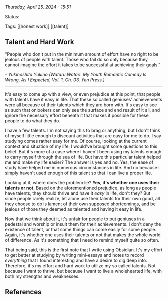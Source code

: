 
*Thursday, April 25, 2024 - 15:51*

Status:

Tags: [[honest work]] [[talent]]

## Talent and Hard Work

"People who don't put in the minimum amount of effort have no right to be jealous of people with talent. Those who fail do so only because they cannot imagine the effort it takes to be successful at achieving their goals."

*\- Yukinoshita Yukino (Wataru Watari. My Youth Romantic Comedy Is Wrong, As I Expected, Vol. 1, Ch. 03. Yen Press.)*

---

It's easy to come up with a view, or even prejudice at this point, that people with talents have it easy in life. That these so called geniuses' achievements were all because of their talents which they are born with. It's easy to see as such that onlookers can only see the surface and end result of it all, and ignore the necessary effort beneath it that makes it possible for these people to do what they do.

I have a few talents. I'm not saying this to brag or anything, but I don't think of myself little enough to discount activities that are easy for me to do. I say studying comes rather easy for me. Of course, looking at the current context and situation of my life, I would've brought some questions to this belief. But it's more of a case where I haven't been using my talents enough to carry myself through the sea of life. But have this particular talent helped me and make my life easier? The answer is yes and no. Yes, the ease of study have helped me in numerous circumstances in life. And no because I simply haven't used enough of this talent so that I can live a proper life.

Looking at it, where does the problem lie? **Yes, it's whether one uses their talents or not.** Based on the aforementioned prejudice, as long as people have talents, they should thrive and have it *easy* in life, don't they? But since people rarely realize, let alone use their talents for their own good, all they choose to do is lament of their own supposed shortcomings, and be jealous of those they deemed as talented and having it easy in life. 

Now that we think about it, it's unfair for people to put geniuses in a pedestal and worship or insult them for their achievements. I don't deny the existence of talent, or that some things can come easily for some people. Again, it's whether one uses their talents or not that makes the whole world of difference. As it's something that I need to remind myself quite so often.

That being said, this is the first note that I write using Obsidian. It's my effort to get better at studying by writing mini-essays and notes to record *everything* that I found interesting and have a desire to dig deep into. Therefore, it's my effort and hard work to utilize my so called talents. Not because I want to thrive, but because I want to live a wholehearted life, with both my strengths and weaknesses.


## References
